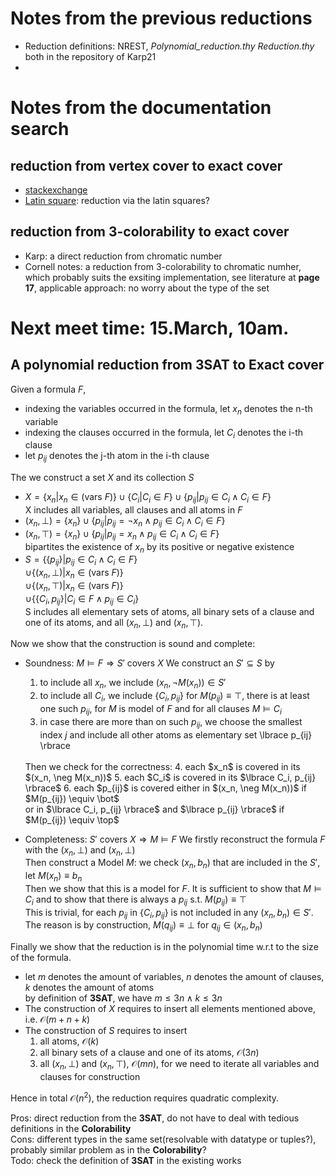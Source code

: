 # Notes from the previous reductions
  - Reduction definitions: NREST, *Polynomial_reduction.thy* *Reduction.thy* both in the repository of Karp21
  -  

# Notes from the documentation search
  ## reduction from vertex cover to exact cover 
  - [stackexchange](https://cs.stackexchange.com/questions/117658/how-to-prove-exact-cover-problem-is-np-complete-using-vertex-cover-problem)
  - [Latin square](https://ceur-ws.org/Vol-2638/paper26.pdf): reduction via the latin squares?

  ## reduction from 3-colorability to exact cover
  - Karp: a direct reduction from chromatic number
  - Cornell notes: a reduction from 3-colorability to chromatic numher, which probably suits the exsiting implementation, see literature at **page 17**, applicable approach: no worry about the type of the set

# Next meet time: 15.March, 10am.

## A polynomial reduction from 3SAT to Exact cover
Given a formula $F$,
  - indexing the variables occurred in the formula, let $x_n$ denotes the n-th variable
  - indexing the clauses occurred in the formula, let $C_i$ denotes the i-th clause
  - let $p_{ij}$ denotes the j-th atom in the i-th clause

The we construct a set $X$ and its collection $S$
  - $X = \lbrace x_n | x_n \in (\text{vars } F)\rbrace \cup \lbrace C_i | C_i \in F \rbrace \cup \lbrace p_{ij} | p_{ij} \in C_i \land C_i \in F \rbrace$
    </br>X includes all variables, all clauses and all atoms in $F$
  - $(x_n, \bot) = \lbrace x_n \rbrace \cup \lbrace p_{ij} | p_{ij} = \neg x_n \land p_{ij} \in C_i \land C_i \in F \rbrace$
  - $(x_n, \top) = \lbrace x_n \rbrace \cup \lbrace p_{ij} | p_{ij} = x_n \land p_{ij} \in C_i \land C_i \in F \rbrace$
  </br> bipartites the existence of $x_n$ by its positive or negative existence
  - $S = \lbrace \lbrace p_{ij} \rbrace | p_{ij} \in C_i \land C_i \in F \rbrace$ 
      </br>$\cup \lbrace (x_n, \bot) | x_n \in (\text{vars } F) \rbrace$
      </br>$\cup \lbrace (x_n, \top) | x_n \in (\text{vars } F) \rbrace$
      </br>$\cup \lbrace \lbrace C_i, p_{ij} \rbrace | C_i \in F \land p_{ij} \in C_i \rbrace$
    </br> S includes all elementary sets of atoms, all binary sets of a clause and one of its atoms, and all $(x_n, \bot)$ and
    $(x_n, \top)$.

Now we show that the construction is sound and complete:
  - Soundness: $M \models F \Longrightarrow S' \text{ covers } X$
    We construct an $S' \subseteq S$ by 
    1. to include all $x_n$, we include $(x_n, \neg M(x_n)) \in S'$
    2. to include all $C_i$, we include $\lbrace C_i, p_{ij} \rbrace$ for $M(p_{ij}) \equiv \top$,
       there is at least one such $p_{ij}$, for $M$ is model of $F$ and for all clauses $M \models C_i$
    3. in case there are more than on such $p_{ij}$, 
       we choose the smallest index $j$ and include all other atoms as elementary set \lbrace p_{ij} \rbrace 
    </br>
    Then we check for the correctness:
    4. each $x_n$ is covered in its $(x_n, \neg M(x_n))$
    5. each $C_i$ is covered in its $\lbrace C_i, p_{ij} \rbrace$
    6. each $p_{ij}$ is covered either in $(x_n, \neg M(x_n))$ if $M(p_{ij}) \equiv \bot$
      </br> or in $\lbrace C_i, p_{ij} \rbrace$ and $\lbrace p_{ij} \rbrace$ if $M(p_{ij}) \equiv \top$

  - Completeness: $S' \text{ covers } X \Longrightarrow M \models F$
    We firstly reconstruct the formula $F$ with the $(x_n, \bot)$ and $(x_n, \bot)$
    </br>
    Then construct a Model $M$: we check $(x_n, b_n)$ that are included in the $S'$, let $M(x_n) \equiv b_n$
    </br>
    Then we show that this is a model for $F$. It is sufficient to show that $M \models C_i$ and to show that 
    there is always a $p_{ij}$ s.t. $M(p_{ij}) \equiv \top$
    </br> This is trivial, for  each $p_{ij}$ in $\lbrace C_i, p_{ij} \rbrace$ is not included in any $(x_n, b_n) \in S'$. The reason is 
    by construction, $M(q_{ij}) \equiv \bot$ for $q_{ij} \in (x_n, b_n)$

Finally we show that the reduction is in the polynomial time w.r.t to the size of the formula.
  - let $m$ denotes the amount of variables, $n$ denotes the amount of clauses, $k$ denotes the amount of atoms
  </br> by definition of **3SAT**, we have $m \leq 3n \land k \leq 3n$
  - The construction of $X$ requires to insert all elements mentioned above, i.e. $\mathcal{O}(m + n + k)$
  - The construction of $S$ requires to insert 
    1. all atoms, $\mathcal{O}(k)$
    2. all binary sets of a clause and one of its atoms, $\mathcal{O}(3n)$
    3. all $(x_n, \bot)$ and $(x_n, \top)$, $\mathcal{O}(mn)$, for we need to iterate all variables and clauses for construction
  
Hence in total $\mathcal{O}(n^2)$, the reduction requires quadratic complexity.

Pros: direct reduction from the **3SAT**, do not have to deal with tedious definitions in the **Colorability** </br>
Cons: different types in the same set(resolvable with datatype or tuples?), probably similar problem as in the **Colorability**? </br>
Todo: check the definition of **3SAT** in the existing works